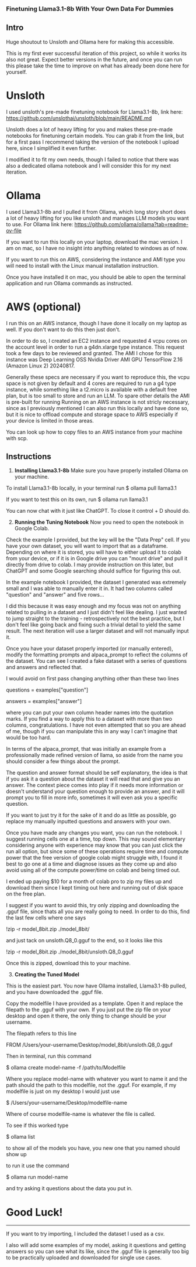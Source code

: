 ### Finetuning Llama3.1-8b With Your Own Data For Dummies 

## Intro

Huge shoutout to Unsloth and Ollama here for making this accessible.

This is my first ever successful iteration of this project, so while it works its also not great. Expect better versions in the future, and once you can run this please take the time to improve on what has already been done here for yourself.

# Unsloth

I used unsloth's pre-made finetuning notebook for Llama3.1-8b, link here:
https://github.com/unslothai/unsloth/blob/main/README.md

Unsloth does a lot of heavy lifting for you and makes these pre-made notebooks for finetuning certain models. You can grab it from the link, but for a first pass I recommend taking the version of the notebook I upload here, since I simplified it even further.

I modified it to fit my own needs, though I failed to notice that there was also a dedicated ollama notebook and I will consider this for my next iteration.

# Ollama 
I used Llama3.1-8b and I pulled it from Ollama, which long story short does a lot of heavy lifting for you like unsloth and manages LLM models you want to use.
For Ollama link here: 
https://github.com/ollama/ollama?tab=readme-ov-file

If you want to run this locally on your laptop, download the mac version. I am on mac, so I have no insight into anything related to windows as of now.

If you want to run this on AWS, considering the instance and AMI type you will need to install with the Linux manual installation instruction.

Once you have installed it on mac, you should be able to open the terminal application and run Ollama commands as instructed. 

# AWS (optional)
I run this on an AWS instance, though I have done it locally on my laptop as well. If you don't want to do this then just don't.

In order to do so, I created an EC2 instance and requested 4 vcpu cores on the account level in order to run a g4dn.xlarge type instance. This request took a few days to be reviewed and granted. 
The AMI I chose for this instance was Deep Learning OSS Nvidia Driver AMI GPU TensorFlow 2.16 (Amazon Linux 2) 20240817. 

Generally these specs are necessary if you want to reproduce this, the vcpu space is not given by default and 4 cores are required to run a g4 type instance, while something like a t2.micro is available with a default free plan, but is too small to store and run an LLM. To spare other details the AMI is pre-built for running Running on an AWS instance is not stricly necessary, since as I previously mentioned I can also run this locally and have done so, but it is nice to offload compute and storage space to AWS especially if your device is limited in those areas.

You can look up how to copy files to an AWS instance from your machine with scp.

## Instructions

1. **Installing Llama3.1-8b**
Make sure you have properly installed Ollama on your machine. 

To install Llama3.1-8b locally, in your terminal run $ ollama pull llama3.1 

If you want to test this on its own, run $ ollama run llama3.1

You can now chat with it just like ChatGPT. To close it control + D should do.

2. **Running the Tuning Notebook**
Now you need to open the notebook in Google Colab. 

Check the example I provided, but the key will be the "Data Prep" cell. If you have your own dataset, you will want to import that as a dataframe. Depending on where it is stored, you will have to either upload it to colab from your device, or if it is in Google drive you can "mount drive" and pull it directly from drive to colab. I may provide instruction on this later, but ChatGPT and some Google searching should suffice for figuring this out. 

In the example notebook I provided, the dataset I generated was extremely small and I was able to manually enter it in. It had two columns called "question" and "answer" and five rows...

I did this because it was easy enough and my focus was not on anything related to pulling in a dataset and I just didn't feel like dealing. I just wanted to jump straight to the training -  retrospectively not the best practice, but I don't feel like going back and fixing such a trivial detail to yield the same result. The next iteration will use a larger dataset and will not manually input it.

Once you have your dataset properly imported (or manually entered), modify the formatting prompts and alpaca_prompt to reflect the columns of the dataset. You can see I created a fake dataset with a series of questions and answers and reflected that. 

I would avoid on first pass changing anything other than these two lines

questions = examples["question"]

answers   = examples["answer"]

where you can put your own column header names into the quotation marks. If you find a way to apply this to a dataset with more than two columns, congratulations. I have not even attempted that so you are ahead of me, though if you can manipulate this in any way I can't imagine that would be too hard. 

In terms of the alpaca_prompt, that was initially an example from a professionally made refined version of llama, so aside from the name you should consider a few things about the prompt.

The question and answer format should be self explanatory, the idea is that if you ask it a question about the dataset it will read that and give you an answer. The context piece comes into play if it needs more information or doesn't understand your question enough to provide an answer, and it will prompt you to fill in more info, sometimes it will even ask you a specific question. 

If you want to just try it for the sake of it and do as little as possible, go replace my manually inputted questions and answers with your own.

Once you have made any changes you want, you can run the notebook. I suggest running cells one at a time, top down. This may sound elementary considering anyone with experience may know that you can just click the run all option, but since some of these operations require time and compute power that the free version of google colab might struggle with, I found it best to go one at a time and diagnose issues as they come up and also avoid using all of the compute power/time on colab and being timed out.

I ended up paying $10 for a month of colab pro to zip my files up and download them since I kept timing out here and running out of disk space on the free plan.

I suggest if you want to avoid this, try only zipping and downloading the .gguf file, since thats all you are really going to need. In order to do this, find the last few cells where one says 

!zip -r model_8bit.zip ./model_8bit/

and just tack on unsloth.Q8_0.gguf to the end, so it looks like this

!zip -r model_8bit.zip ./model_8bit/unsloth.Q8_0.gguf

Once this is zipped, download this to your machine. 

3. **Creating the Tuned Model**

This is the easiest part. You now have Ollama installed, Llama3.1-8b pulled, and you have downloaded the .gguf file.

Copy the modelfile I have provided as a template. Open it and replace the filepath to the .gguf with your own. If you just put the zip file on your desktop and open it there, the only thing to change should be your username.

The filepath refers to this line

FROM /Users/your-username/Desktop/model_8bit/unsloth.Q8_0.gguf

Then in terminal, run this command

$ ollama create model-name -f /path/to/Modelfile

Where you replace model-name with whatever you want to name it and the path should the path to this modelfile, not the .gguf. For example, if my modelfile is just on my desktop I would just use

$ /Users/your-username/Desktop/modelfile-name 

Where of course modelfile-name is whatever the file is called.

To see if this worked type 

$ ollama list 

to show all of the models you have, you new one that you named should show up

to run it use the command

$ ollama run model-name

and try asking it questions about the data you put in.


# Good Luck!

-----------------------------------

If you want to try importing, I included the dataset I used as a csv.

I also will add some examples of my model, asking it questions and getting answers so you can see what its like, since the .gguf file is generally too big to be practically uploaded and downloaded for single use cases.


